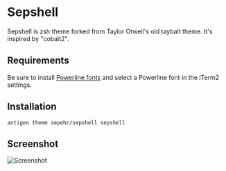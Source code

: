 # Sepshell
Sepshell is zsh theme forked from Taylor Otwell's old taybalt theme. It's inspired by "cobalt2".

## Requirements
Be sure to install [Powerline fonts](https://github.com/powerline/fonts) and select a Powerline font in the iTerm2 settings.

## Installation
```
antigen theme sepehr/sepshell sepshell
```

## Screenshot
![Screenshot](http://i.imgur.com/9FrW2iL.png)
